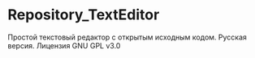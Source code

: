 # Repository_TextEditor
Простой текстовый редактор с открытым исходным кодом. Русская версия. Лицензия GNU GPL v3.0
